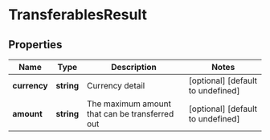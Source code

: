 # TransferablesResult

## Properties

Name | Type | Description | Notes
------------ | ------------- | ------------- | -------------
**currency** | **string** | Currency detail | [optional] [default to undefined]
**amount** | **string** | The maximum amount that can be transferred out | [optional] [default to undefined]

